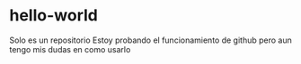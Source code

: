 # hello-world
Solo es un repositorio
Estoy probando el funcionamiento de github pero aun tengo mis dudas en como usarlo
